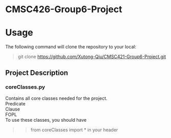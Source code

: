 # CMSC426-Group6-Project

# Usage
The following command will clone the repository to your local:
> git clone https://github.com/Xutong-Qiu/CMSC421-Group6-Project.git
## Project Description

### coreClasses.py
Contains all core classes needed for the project.\
Predicate\
Clause\
FOPL\
To use these classes, you should have
>> from coreClasses import *
in your header
